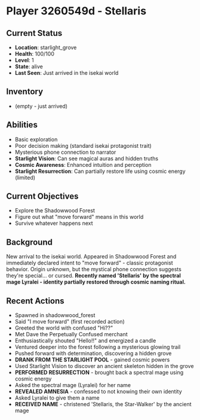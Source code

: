 # Player 3260549d - Stellaris

## Current Status
- **Location**: starlight_grove
- **Health**: 100/100
- **Level**: 1
- **State**: alive
- **Last Seen**: Just arrived in the isekai world

## Inventory
- (empty - just arrived)

## Abilities
- Basic exploration
- Poor decision making (standard isekai protagonist trait)
- Mysterious phone connection to narrator
- **Starlight Vision**: Can see magical auras and hidden truths
- **Cosmic Awareness**: Enhanced intuition and perception
- **Starlight Resurrection**: Can partially restore life using cosmic energy (limited)

## Current Objectives
- Explore the Shadowwood Forest
- Figure out what "move forward" means in this world
- Survive whatever happens next

## Background
New arrival to the isekai world. Appeared in Shadowwood Forest and immediately declared intent to "move forward" - classic protagonist behavior. Origin unknown, but the mystical phone connection suggests they're special... or cursed. **Recently named 'Stellaris' by the spectral mage Lyralei - identity partially restored through cosmic naming ritual.**

## Recent Actions
- Spawned in shadowwood_forest
- Said "I move forward" (first recorded action)
- Greeted the world with confused "Hi??" 
- Met Dave the Perpetually Confused merchant
- Enthusiastically shouted "Hello!!" and energized a candle
- Ventured deeper into the forest following a mysterious glowing trail
- Pushed forward with determination, discovering a hidden grove
- **DRANK FROM THE STARLIGHT POOL** - gained cosmic powers
- Used Starlight Vision to discover an ancient skeleton hidden in the grove
- **PERFORMED RESURRECTION** - brought back a spectral mage using cosmic energy
- Asked the spectral mage (Lyralei) for her name
- **REVEALED AMNESIA** - confessed to not knowing their own identity
- Asked Lyralei to give them a name
- **RECEIVED NAME** - christened 'Stellaris, the Star-Walker' by the ancient mage